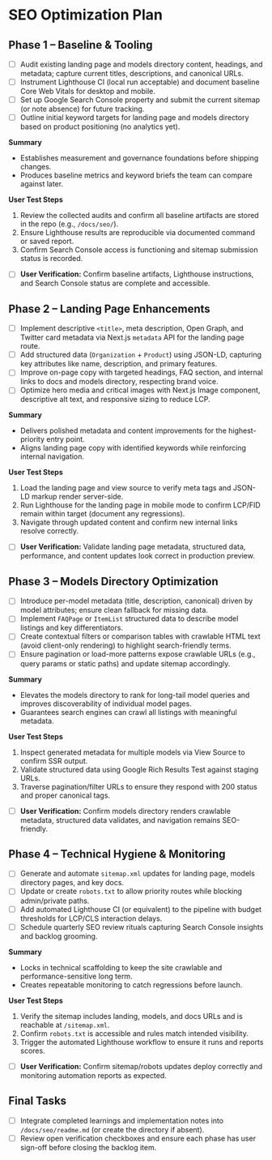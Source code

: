 # SEO Optimization Plan

## Phase 1 – Baseline & Tooling

- [ ] Audit existing landing page and models directory content, headings, and metadata; capture current titles, descriptions, and canonical URLs.
- [ ] Instrument Lighthouse CI (local run acceptable) and document baseline Core Web Vitals for desktop and mobile.
- [ ] Set up Google Search Console property and submit the current sitemap (or note absence) for future tracking.
- [ ] Outline initial keyword targets for landing page and models directory based on product positioning (no analytics yet).

**Summary**

- Establishes measurement and governance foundations before shipping changes.
- Produces baseline metrics and keyword briefs the team can compare against later.

**User Test Steps**

1. Review the collected audits and confirm all baseline artifacts are stored in the repo (e.g., `/docs/seo/`).
2. Ensure Lighthouse results are reproducible via documented command or saved report.
3. Confirm Search Console access is functioning and sitemap submission status is recorded.

- [ ] **User Verification:** Confirm baseline artifacts, Lighthouse instructions, and Search Console status are complete and accessible.

## Phase 2 – Landing Page Enhancements

- [ ] Implement descriptive `<title>`, meta description, Open Graph, and Twitter card metadata via Next.js `metadata` API for the landing page route.
- [ ] Add structured data (`Organization` + `Product`) using JSON-LD, capturing key attributes like name, description, and primary features.
- [ ] Improve on-page copy with targeted headings, FAQ section, and internal links to docs and models directory, respecting brand voice.
- [ ] Optimize hero media and critical images with Next.js Image component, descriptive alt text, and responsive sizing to reduce LCP.

**Summary**

- Delivers polished metadata and content improvements for the highest-priority entry point.
- Aligns landing page copy with identified keywords while reinforcing internal navigation.

**User Test Steps**

1. Load the landing page and view source to verify meta tags and JSON-LD markup render server-side.
2. Run Lighthouse for the landing page in mobile mode to confirm LCP/FID remain within target (document any regressions).
3. Navigate through updated content and confirm new internal links resolve correctly.

- [ ] **User Verification:** Validate landing page metadata, structured data, performance, and content updates look correct in production preview.

## Phase 3 – Models Directory Optimization

- [ ] Introduce per-model metadata (title, description, canonical) driven by model attributes; ensure clean fallback for missing data.
- [ ] Implement `FAQPage` or `ItemList` structured data to describe model listings and key differentiators.
- [ ] Create contextual filters or comparison tables with crawlable HTML text (avoid client-only rendering) to highlight search-friendly terms.
- [ ] Ensure pagination or load-more patterns expose crawlable URLs (e.g., query params or static paths) and update sitemap accordingly.

**Summary**

- Elevates the models directory to rank for long-tail model queries and improves discoverability of individual model pages.
- Guarantees search engines can crawl all listings with meaningful metadata.

**User Test Steps**

1. Inspect generated metadata for multiple models via View Source to confirm SSR output.
2. Validate structured data using Google Rich Results Test against staging URLs.
3. Traverse pagination/filter URLs to ensure they respond with 200 status and proper canonical tags.

- [ ] **User Verification:** Confirm models directory renders crawlable metadata, structured data validates, and navigation remains SEO-friendly.

## Phase 4 – Technical Hygiene & Monitoring

- [ ] Generate and automate `sitemap.xml` updates for landing page, models directory pages, and key docs.
- [ ] Update or create `robots.txt` to allow priority routes while blocking admin/private paths.
- [ ] Add automated Lighthouse CI (or equivalent) to the pipeline with budget thresholds for LCP/CLS interaction delays.
- [ ] Schedule quarterly SEO review rituals capturing Search Console insights and backlog grooming.

**Summary**

- Locks in technical scaffolding to keep the site crawlable and performance-sensitive long term.
- Creates repeatable monitoring to catch regressions before launch.

**User Test Steps**

1. Verify the sitemap includes landing, models, and docs URLs and is reachable at `/sitemap.xml`.
2. Confirm `robots.txt` is accessible and rules match intended visibility.
3. Trigger the automated Lighthouse workflow to ensure it runs and reports scores.

- [ ] **User Verification:** Confirm sitemap/robots updates deploy correctly and monitoring automation reports as expected.

## Final Tasks

- [ ] Integrate completed learnings and implementation notes into `/docs/seo/readme.md` (or create the directory if absent).
- [ ] Review open verification checkboxes and ensure each phase has user sign-off before closing the backlog item.
